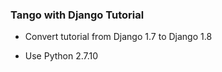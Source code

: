 ### Tango with Django Tutorial

* Convert tutorial from Django 1.7 to Django 1.8

* Use Python 2.7.10
